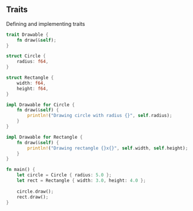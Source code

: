 <!-- METADATA
{
  "title": "Rustlang Traits",
  "tags": [
    "rust",
    "traits"
  ],
  "language": "rust"
}
-->

## Traits
Defining and implementing traits
```rust
trait Drawable {
    fn draw(&self);
}

struct Circle {
    radius: f64,
}

struct Rectangle {
    width: f64,
    height: f64,
}

impl Drawable for Circle {
    fn draw(&self) {
        println!("Drawing circle with radius {}", self.radius);
    }
}

impl Drawable for Rectangle {
    fn draw(&self) {
        println!("Drawing rectangle {}x{}", self.width, self.height);
    }
}

fn main() {
    let circle = Circle { radius: 5.0 };
    let rect = Rectangle { width: 3.0, height: 4.0 };
    
    circle.draw();
    rect.draw();
}
```